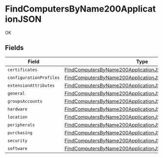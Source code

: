 # FindComputersByName200ApplicationJSON

OK


## Fields

| Field                                                                                                                                                 | Type                                                                                                                                                  | Required                                                                                                                                              | Description                                                                                                                                           |
| ----------------------------------------------------------------------------------------------------------------------------------------------------- | ----------------------------------------------------------------------------------------------------------------------------------------------------- | ----------------------------------------------------------------------------------------------------------------------------------------------------- | ----------------------------------------------------------------------------------------------------------------------------------------------------- |
| `certificates`                                                                                                                                        | [FindComputersByName200ApplicationJSONCertificates](../../models/operations/findcomputersbyname200applicationjsoncertificates.md)[]                   | :heavy_minus_sign:                                                                                                                                    | N/A                                                                                                                                                   |
| `configurationProfiles`                                                                                                                               | [FindComputersByName200ApplicationJSONConfigurationProfiles](../../models/operations/findcomputersbyname200applicationjsonconfigurationprofiles.md)[] | :heavy_minus_sign:                                                                                                                                    | N/A                                                                                                                                                   |
| `extensionAttributes`                                                                                                                                 | [FindComputersByName200ApplicationJSONExtensionAttributes](../../models/operations/findcomputersbyname200applicationjsonextensionattributes.md)[]     | :heavy_minus_sign:                                                                                                                                    | N/A                                                                                                                                                   |
| `general`                                                                                                                                             | [FindComputersByName200ApplicationJSONGeneral](../../models/operations/findcomputersbyname200applicationjsongeneral.md)                               | :heavy_minus_sign:                                                                                                                                    | N/A                                                                                                                                                   |
| `groupsAccounts`                                                                                                                                      | [FindComputersByName200ApplicationJSONGroupsAccounts](../../models/operations/findcomputersbyname200applicationjsongroupsaccounts.md)                 | :heavy_minus_sign:                                                                                                                                    | N/A                                                                                                                                                   |
| `hardware`                                                                                                                                            | [FindComputersByName200ApplicationJSONHardware](../../models/operations/findcomputersbyname200applicationjsonhardware.md)                             | :heavy_minus_sign:                                                                                                                                    | N/A                                                                                                                                                   |
| `location`                                                                                                                                            | [FindComputersByName200ApplicationJSONLocation](../../models/operations/findcomputersbyname200applicationjsonlocation.md)                             | :heavy_minus_sign:                                                                                                                                    | N/A                                                                                                                                                   |
| `peripherals`                                                                                                                                         | [FindComputersByName200ApplicationJSONPeripherals](../../models/operations/findcomputersbyname200applicationjsonperipherals.md)                       | :heavy_minus_sign:                                                                                                                                    | N/A                                                                                                                                                   |
| `purchasing`                                                                                                                                          | [FindComputersByName200ApplicationJSONPurchasing](../../models/operations/findcomputersbyname200applicationjsonpurchasing.md)                         | :heavy_minus_sign:                                                                                                                                    | N/A                                                                                                                                                   |
| `security`                                                                                                                                            | [FindComputersByName200ApplicationJSONSecurity](../../models/operations/findcomputersbyname200applicationjsonsecurity.md)                             | :heavy_minus_sign:                                                                                                                                    | N/A                                                                                                                                                   |
| `software`                                                                                                                                            | [FindComputersByName200ApplicationJSONSoftware](../../models/operations/findcomputersbyname200applicationjsonsoftware.md)                             | :heavy_minus_sign:                                                                                                                                    | N/A                                                                                                                                                   |